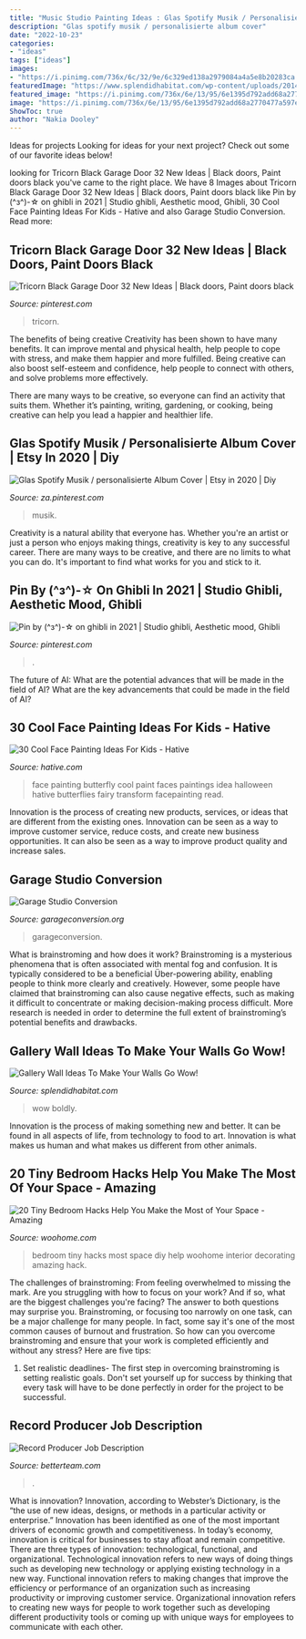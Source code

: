 ```yaml
---
title: "Music Studio Painting Ideas : Glas Spotify Musik / Personalisierte Album Cover"
description: "Glas spotify musik / personalisierte album cover"
date: "2022-10-23"
categories:
- "ideas"
tags: ["ideas"]
images:
- "https://i.pinimg.com/736x/6c/32/9e/6c329ed138a2979084a4a5e8b20283ca.jpg"
featuredImage: "https://www.splendidhabitat.com/wp-content/uploads/2014/11/African-themed-gallery-wall.jpg"
featured_image: "https://i.pinimg.com/736x/6e/13/95/6e1395d792add68a2770477a597e0c60.jpg"
image: "https://i.pinimg.com/736x/6e/13/95/6e1395d792add68a2770477a597e0c60.jpg"
ShowToc: true
author: "Nakia Dooley"
---
```



Ideas for projects
Looking for ideas for your next project? Check out some of our favorite ideas below!

	

		
looking for Tricorn Black Garage Door 32 New Ideas | Black doors, Paint doors black you've came to the right place. We have 8 Images about Tricorn Black Garage Door 32 New Ideas | Black doors, Paint doors black like Pin by (^з^)-☆ on ghibli in 2021 | Studio ghibli, Aesthetic mood, Ghibli, 30 Cool Face Painting Ideas For Kids - Hative and also Garage Studio Conversion. Read more:
		
    
## Tricorn Black Garage Door 32 New Ideas | Black Doors, Paint Doors Black

<img loading=lazy src="https://i.pinimg.com/736x/6e/13/95/6e1395d792add68a2770477a597e0c60.jpg" onerror="this.onerror=null;this.src='https://tse1.mm.bing.net/th?id=OIP.NNntXDRkwNHWalN82AO0NAAAAA&amp;pid=15.1';" alt="Tricorn Black Garage Door 32 New Ideas | Black doors, Paint doors black">

_Source: pinterest.com_

>tricorn. 

	

The benefits of being creative
Creativity has been shown to have many benefits. It can improve mental and physical health, help people to cope with stress, and make them happier and more fulfilled.
Being creative can also boost self-esteem and confidence, help people to connect with others, and solve problems more effectively.

There are many ways to be creative, so everyone can find an activity that suits them. Whether it’s painting, writing, gardening, or cooking, being creative can help you lead a happier and healthier life.

    
## Glas Spotify Musik / Personalisierte Album Cover | Etsy In 2020 | Diy

<img loading=lazy src="https://i.pinimg.com/736x/1c/b8/a5/1cb8a51308a6dc009fc5ed06c2d2cdca.jpg" onerror="this.onerror=null;this.src='https://tse2.mm.bing.net/th?id=OIP.f9_stE0VTUqyprLLkgFk1wHaJ3&amp;pid=15.1';" alt="Glas Spotify Musik / personalisierte Album Cover | Etsy in 2020 | Diy">

_Source: za.pinterest.com_

>musik. 

	

Creativity is a natural ability that everyone has. Whether you're an artist or just a person who enjoys making things, creativity is key to any successful career. There are many ways to be creative, and there are no limits to what you can do. It's important to find what works for you and stick to it.

    
## Pin By (^з^)-☆ On Ghibli In 2021 | Studio Ghibli, Aesthetic Mood, Ghibli

<img loading=lazy src="https://i.pinimg.com/736x/6c/32/9e/6c329ed138a2979084a4a5e8b20283ca.jpg" onerror="this.onerror=null;this.src='https://tse3.mm.bing.net/th?id=OIP.7qQDVu90WPxSqbeztuYRfgHaHZ&amp;pid=15.1';" alt="Pin by (^з^)-☆ on ghibli in 2021 | Studio ghibli, Aesthetic mood, Ghibli">

_Source: pinterest.com_

>. 

	

The future of AI: What are the potential advances that will be made in the field of AI?
What are the key advancements that could be made in the field of AI?

    
## 30 Cool Face Painting Ideas For Kids - Hative

<img loading=lazy src="https://hative.com/wp-content/uploads/2014/10/face-painting-ideas-for-kids/19-red-butterfly.jpg" onerror="this.onerror=null;this.src='https://tse4.mm.bing.net/th?id=OIP.rWyofG-iREY5AadIgHTIngHaHa&amp;pid=15.1';" alt="30 Cool Face Painting Ideas For Kids - Hative">

_Source: hative.com_

>face painting butterfly cool paint faces paintings idea halloween hative butterflies fairy transform facepainting read. 

	

Innovation is the process of creating new products, services, or ideas that are different from the existing ones. Innovation can be seen as a way to improve customer service, reduce costs, and create new business opportunities. It can also be seen as a way to improve product quality and increase sales.

    
## Garage Studio Conversion

<img loading=lazy src="https://www.garageconversion.org/uploads/images/Convert-Garage-into-Studio/Garage-into-Studio-1.jpg" onerror="this.onerror=null;this.src='https://tse3.mm.bing.net/th?id=OIP.DQOFzvtbnOAaa3kkKev6EwHaDc&amp;pid=15.1';" alt="Garage Studio Conversion">

_Source: garageconversion.org_

>garageconversion. 

	

What is brainstroming and how does it work?
Brainstroming is a mysterious phenomena that is often associated with mental fog and confusion. It is typically considered to be a beneficial Über-powering ability, enabling people to think more clearly and creatively. However, some people have claimed that brainstroming can also cause negative effects, such as making it difficult to concentrate or making decision-making process difficult. More research is needed in order to determine the full extent of brainstroming’s potential benefits and drawbacks.

    
## Gallery Wall Ideas To Make Your Walls Go Wow!

<img loading=lazy src="https://www.splendidhabitat.com/wp-content/uploads/2014/11/African-themed-gallery-wall.jpg" onerror="this.onerror=null;this.src='https://tse2.mm.bing.net/th?id=OIP.UCBeiwQ_k8jEavN96zCg5AHaLH&amp;pid=15.1';" alt="Gallery Wall Ideas To Make Your Walls Go Wow!">

_Source: splendidhabitat.com_

>wow boldly. 

	

Innovation is the process of making something new and better. It can be found in all aspects of life, from technology to food to art. Innovation is what makes us human and what makes us different from other animals.

    
## 20 Tiny Bedroom Hacks Help You Make The Most Of Your Space - Amazing

<img loading=lazy src="http://www.woohome.com/wp-content/uploads/2014/07/brilliant-ideas-for-tiny-bedroom-12.jpg" onerror="this.onerror=null;this.src='https://tse1.mm.bing.net/th?id=OIP.cR0Wq8HXMfwVjLqqaKh43QHaLH&amp;pid=15.1';" alt="20 Tiny Bedroom Hacks Help You Make the Most of Your Space - Amazing">

_Source: woohome.com_

>bedroom tiny hacks most space diy help woohome interior decorating amazing hack. 

	

The challenges of brainstroming: From feeling overwhelmed to missing the mark.
Are you struggling with how to focus on your work? And if so, what are the biggest challenges you're facing? The answer to both questions may surprise you. Brainstroming, or focusing too narrowly on one task, can be a major challenge for many people. In fact, some say it's one of the most common causes of burnout and frustration. 
So how can you overcome brainstroming and ensure that your work is completed efficiently and without any stress? Here are five tips: 

1. Set realistic deadlines- The first step in overcoming brainstroming is setting realistic goals. Don't set yourself up for success by thinking that every task will have to be done perfectly in order for the project to be successful.

    
## Record Producer Job Description

<img loading=lazy src="https://www.betterteam.com/images/record-producer-job-description-6000x4000-2020121.jpeg?crop=40:21,smart&amp;width=1200&amp;dpr=2" onerror="this.onerror=null;this.src='https://tse2.mm.bing.net/th?id=OIP.WLBR79aJn2uIIlRO8ZaFqQHaD4&amp;pid=15.1';" alt="Record Producer Job Description">

_Source: betterteam.com_

>. 

	

What is innovation?
Innovation, according to Webster’s Dictionary, is the “the use of new ideas, designs, or methods in a particular activity or enterprise.” Innovation has been identified as one of the most important drivers of economic growth and competitiveness. In today’s economy, innovation is critical for businesses to stay afloat and remain competitive. There are three types of innovation: technological, functional, and organizational.
Technological innovation refers to new ways of doing things such as developing new technology or applying existing technology in a new way. Functional innovation refers to making changes that improve the efficiency or performance of an organization such as increasing productivity or improving customer service. Organizational innovation refers to creating new ways for people to work together such as developing different productivity tools or coming up with unique ways for employees to communicate with each other.

